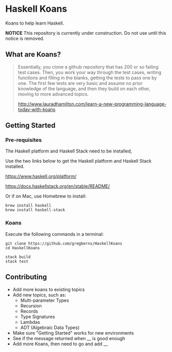 # Haskell Koans

Koans to help learn Haskell.

**NOTICE** 
This repository is currently under construction. Do not use until this notice is removed.

## What are Koans?

> Essentially, you clone a github repository that has 200 or so failing test cases. Then, you work your way through the test cases, writing functions and filling in the blanks, getting the tests to pass one by one. The first few tests are very basic and assume no prior knowledge of the language, and then they build on each other, moving to more advanced topics.
> 
> http://www.lauradhamilton.com/learn-a-new-programming-language-today-with-koans

## Getting Started

### Pre-requisites

The Haskell platform and Haskell Stack need to be installed, 

Use the two links below to get the Haskell platform and Haskell Stack installed.

https://www.haskell.org/platform/

https://docs.haskellstack.org/en/stable/README/

Or if on Mac, use Homebrew to install:

```
brew install haskell
brew install haskell-stack
```

### Koans

Execute the following commands in a terminal: 

```
git clone https://github.com/gregberns/HaskellKoans
cd HaskellKoans

stack build
stack test
```

## Contributing

* Add more koans to existing topics
* Add new topics, such as:
    * Multi-parameter Types
    * Recursion
    * Records
    * Type Signatures
    * Lambdas
    * ADT (Algebraic Data Types)
* Make sure "Getting Started" works for new environments
* See if the message returned when \__ is good enough
* Add more Koans, then need to go and add \__


